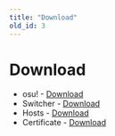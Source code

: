 ```yaml
---
title: "Download"
old_id: 3
---
```

# Download
- osu! - [Download](https://osu.ppy.sh)
- Switcher - [Download](https://datenshi.xyz/static/datenshi.exe)
- Hosts - [Download](https://datenshi.xyz/static/hosts.txt)
- Certificate - [Download](https://datenshi.xyz/static/cert.crt)
